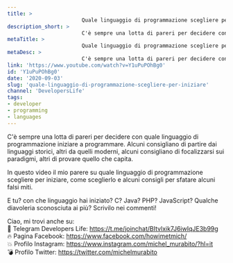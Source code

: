 ```yaml
---
title: > 
                        Quale linguaggio di programmazione scegliere per iniziare?
description_short: > 
                        C'è sempre una lotta di pareri per decidere con quale linguaggio di programmazione iniziare a programmare. Alcuni consigliano ...
metaTitle: > 
                        Quale linguaggio di programmazione scegliere per iniziare?
metaDesc: > 
                        C'è sempre una lotta di pareri per decidere con quale linguaggio di programmazione iniziare a programmare. Alcuni consigliano ...
link: 'https://www.youtube.com/watch?v=Y1uPuPOhBg0'
id: 'Y1uPuPOhBg0'
date: '2020-09-03'
slug: 'quale-linguaggio-di-programmazione-scegliere-per-iniziare'
channel: 'DevelopersLife'
tags: 
- developer
- programming
- languages
---
```

C'è sempre una lotta di pareri per decidere con quale linguaggio di programmazione iniziare a programmare. Alcuni consigliano di partire dai linguaggi storici, altri da quelli moderni, alcuni consigliano di focalizzarsi sui paradigmi, altri di provare quello che capita.  
  
In questo video il mio parere su quale linguaggio di programmazione scegliere per iniziare, come sceglierlo e alcuni consigli per sfatare alcuni falsi miti.  
  
E tu? con che linguaggio hai iniziato? C? Java? PHP? JavaScript? Qualche diavoleria sconosciuta ai più? Scrivilo nei commenti!  
  
Ciao, mi trovi anche su:  
🧨 Telegram Developers Life: https://t.me/joinchat/BItvlxik7J6iwIqJE3b99g  
🔥 Pagina Facebook: https://www.facebook.com/howimetmich/  
💥 Profilo Instagram: https://www.instagram.com/michel_murabito/?hl=it  
💣 Profilo Twitter: https://twitter.com/michelmurabito